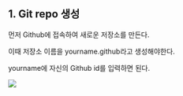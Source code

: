 ## 1. Git repo 생성



먼저 Github에 접속하여 새로운 저장소를 만든다.

이때 저장소 이름을 yourname.github라고 생성해야한다.

yourname에 자신의 Github id를 입력하면 된다.

![](../../git_repo_making.jpg)

